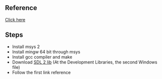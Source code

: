 ## Reference
[Click here](/https://programmer.help/blogs/vscode-sdl2-configuration-tutorial.html)

## Steps
- Install msys 2
- Install mingw 64 bit through msys
- Install gcc compiler and make
- Download [SDL 2 lib](/https://www.libsdl.org/download-2.0.php) (At the Development Libraries, the second Windows file)
- Follow the first link reference

